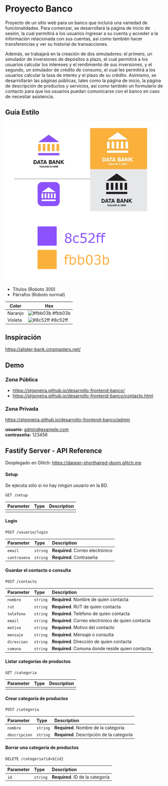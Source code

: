# Proyecto Banco

Proyecto de un sitio web para un banco que incluirá una variedad de funcionalidades. Para comenzar, se desarrollará la página de inicio de sesión, la cual permitirá a los usuarios ingresar a su cuenta y acceder a la información relacionada con sus cuentas, así como también hacer transferencias y ver su historial de transacciones.

Además, se trabajará en la creación de dos simuladores: el primero, un simulador de inversiones de depósitos a plazo, el cual permitirá a los usuarios calcular los intereses y el rendimiento de sus inversiones, y el segundo, un simulador de crédito de consumo, el cual les permitirá a los usuarios calcular la tasa de interés y el plazo de su crédito. Asimismo, se desarrollarán las páginas públicas, tales como la página de inicio, la página de descripción de productos y servicios, así como también un formulario de contacto para que los usuarios puedan comunicarse con el banco en caso de necesitar asistencia.

## Guía Estilo

![Guía de Estilo](./assets/diseno-banco.png)

- Títulos (Roboto 300)
- Párrafos (Roboto normal)

| Color             | Hex                                                                |
| ----------------- | ------------------------------------------------------------------ |
| Naranjo | ![#fbb03b](https://via.placeholder.com/10/fbb03b?text=+) #fbb03b |
| Violeta | ![#8c52ff](https://via.placeholder.com/10/8c52ff?text=+) #8c52ff |


## Inspiración 

https://alister-bank.cmsmasters.net/ 


## Demo

### Zona Pública
- https://stgoneira.github.io/desarrollo-frontend-banco/  
- https://stgoneira.github.io/desarrollo-frontend-banco/contacto.html

### Zona Privada
https://stgoneira.github.io/desarrollo-frontend-banco/admin  

**usuario:** admin@example.com  
**contraseña:** 123456 


## Fastify Server - API Reference

Desplegado en Glitch: https://dapper-shorthaired-doom.glitch.me 

#### Setup

Se ejecuta sólo si no hay ningún usuario en la BD.
```http
GET /setup
```

| Parameter | Type     | Description                |
| :-------- | :------- | :------------------------- |
|  |  |  |

#### Login

```http
POST /usuario/login
```

| Parameter | Type     | Description                       |
| :-------- | :------- | :-------------------------------- |
| `email`      | `string` | **Required**. Correo electrónico |
| `contrasena` | `string` | **Required**. Contraseña |


#### Guardar el contacto o consulta

```http
POST /contacto
```

| Parameter | Type     | Description                       |
| :-------- | :------- | :-------------------------------- |
| `nombre`    | `string` | **Required**. Nombre de quien contacta |
| `rut`       | `string` | **Required**. RUT de quien contacta |
| `telefono`  | `string` | **Required**. Teléfono de quien contacta |
| `email`     | `string` | **Required**. Correo electrónico de quien contacta |
| `motivo`    | `string` | **Required**. Motivo del contacto |
| `mensaje`   | `string` | **Required**. Mensaje o consulta |
| `direccion` | `string` | **Required**. Dirección de quien contacta |
| `comuna`    | `string` | **Required**. Comuna donde reside quien contacta |

#### Listar categorías de productos

```http
GET /categoria
```

| Parameter | Type     | Description                       |
| :-------- | :------- | :-------------------------------- |
|       |  |  |

#### Crear categoría de productos

```http
POST /categoria
```

| Parameter | Type     | Description                       |
| :-------- | :------- | :-------------------------------- |
| `nombre`      | `string` | **Required**. Nombre de la categoría |
| `descripcion` | `string` | **Required**. Descripción de la categoría |


#### Borrar una categoría de productos

```http
DELETE /categoria?id=${id}
```

| Parameter | Type     | Description                       |
| :-------- | :------- | :-------------------------------- |
| `id`      | `string` | **Required**. ID de la categoría |

